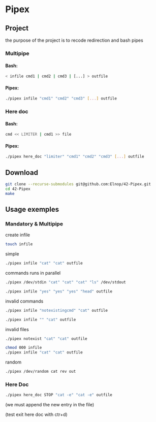 # Pipex

## Project

the purpose of the project is to recode redirection and bash pipes

### Multipipe

#### Bash:

```bash
< infile cmd1 | cmd2 | cmd3 | [...] > outfile
```

#### Pipex:

```bash
./pipex infile "cmd1" "cmd2" "cmd3" [...] outfile
```
### Here doc

#### Bash:

```bash
cmd << LIMITER | cmd1 >> file
```

#### Pipex:

```bash
./pipex here_doc "limiter" "cmd1" "cmd2" "cmd3" [...] outfile
```

## Download

```bash
git clone --recurse-submodules git@github.com:Elnop/42-Pipex.git
cd 42-Pipex
make
```

## Usage exemples

### Mandatory & Multipipe

create infile

```bash
touch infile
```

simple

```bash
./pipex infile "cat" "cat" outfile
```

commands runs in parallel

```bash
./pipex /dev/stdin "cat" "cat" "cat" "ls" /dev/stdout
```

```bash
./pipex infile "yes" "yes" "yes" "head" outfile
```

invalid commands

```bash
./pipex infile "notexistingcmd" "cat" outfile
```

```bash
./pipex infile "" "cat" outfile
```

invalid files

```bash
./pipex notexist "cat" "cat" outfile
```

```bash
chmod 000 infile
./pipex infile "cat" "cat" outfile
```

random

```bash
./pipex /dev/random cat rev out
```

### Here Doc

```bash
./pipex here_doc STOP "cat -e" "cat -e" outfile
```
(we must append the new entry in the file)

(test exit here doc with ctr+d)
